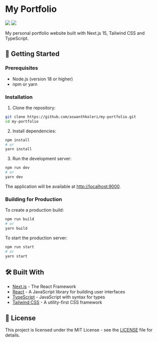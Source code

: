 # My Portfolio

![](https://badges.frapsoft.com/os/v1/open-source.svg?v=103)
![](https://img.shields.io/badge/license-MIT-blue.svg)

My personal portfolio website built with Next.js 15, Tailwind CSS and TypeScript.

## 🚀 Getting Started

### Prerequisites

- Node.js (version 18 or higher)
- npm or yarn

### Installation

1. Clone the repository:
```bash
git clone https://github.com/aswanthkoleri/my-portfolio.git
cd my-portfolio
```

2. Install dependencies:
```bash
npm install
# or
yarn install
```

3. Run the development server:
```bash
npm run dev
# or
yarn dev
```

The application will be available at [http://localhost:9000](http://localhost:9000).

### Building for Production

To create a production build:

```bash
npm run build
# or
yarn build
```

To start the production server:

```bash
npm run start
# or
yarn start
```

## 🛠️ Built With

- [Next.js](https://nextjs.org/) - The React Framework
- [React](https://reactjs.org/) - A JavaScript library for building user interfaces
- [TypeScript](https://www.typescriptlang.org/) - JavaScript with syntax for types
- [Tailwind CSS](https://tailwindcss.com/) - A utility-first CSS framework

## 📝 License

This project is licensed under the MIT License - see the [LICENSE](LICENSE) file for details.
